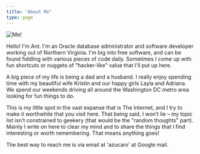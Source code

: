 ```yaml
---
title: "About Me"
type: page
---
```


<img class="about-image" src="/static/img/ant.jpg" alt="Me!">

Hello! I'm Ant. I'm an Oracle database administrator and software developer 
working out of Northern Virginia. I'm big into free software, and can be found 
fiddling with various pieces of code daily. Sometimes I come up with fun 
shortcuts or nuggets of "hacker-like" value that I'll put up here.

A big piece of my life is being a dad and a husband. I really enjoy spending 
time with my beautiful wife Kristin and our happy girls Layla and Adriana. 
We spend our weekends driving all around the Washington DC metro area looking 
for fun things to do.

This is my little spot in the vast expanse that is The Internet, and I try to 
make it worthwhile that you visit here. That being said, I won’t lie – my 
topic list isn’t constrained to geekery (that would be the "random thoughts" 
part). Mainly I write on here to clear my mind and to share the things that I 
find interesting or worth remembering. That means anything goes!

The best way to reach me is via email at 'azucaro' at Google mail.
